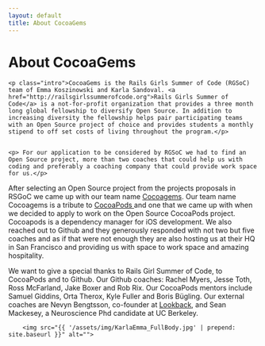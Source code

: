 ```yaml
---
layout: default
title: About CocoaGems
---
```


<div class="post">
	<h1 class="pageTitle">About CocoaGems</h1>

	<p class="intro">CocoaGems is the Rails Girls Summer of Code (RGSoC) team of Emma Koszinowski and Karla Sandoval. <a href="http://railsgirlssummerofcode.org">Rails Girls Summer of Code</a> is a not-for-profit organization that provides a three month long global fellowship to diversify Open Source. In addition to increasing diversity the fellowship helps pair participating teams with an Open Source project of choice and provides students a monthly stipend to off set costs of living throughout the program.</p>


	<p> For our application to be considered by RGSoC we had to find an Open Source project, more than two coaches that could help us with coding and preferably a coaching company that could provide work space for us.</p>


<p>After selecting an Open Source project from the projects proposals in RSGoC we came up with our team name <a href="http://cocoagems.github.io/contact">Cocoagems</a>. Our team name Cocoagems is a tribute to <a href="https://cocoapods.org/">CocoaPods </a> and one that we came up with when we decided to apply to work on the Open Source  CocoaPods project. Cocoapods is a dependency manager for iOS development. We also reached out to Github and they generously responded with not two but five coaches and as if that were not enough they are also hosting us at their HQ in San Francisco and providing us with space to work space and amazing hospitality.</p>


<p>We want to give a special thanks to Rails Girl Summer of Code, to CocoaPods and to Github. Our Github coaches: Rachel Myers, Jesse Toth, Ross McFarland, Jake Boxer and Rob Rix. Our CocoaPods mentors include Samuel Giddins, Orta Therox, Kyle Fuller and Boris Bügling. Our external coaches are Nevyn Bengtsson, co-founder at <a href="https://lookback.io/">Lookback</a>, and Sean Mackesey, a Neuroscience Phd candidate at UC Berkeley.
</p>


		<img src="{{ '/assets/img/KarlaEmma_FullBody.jpg' | prepend: site.baseurl }}" alt="">

</div>
